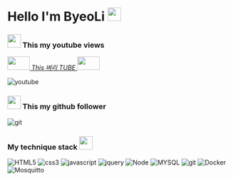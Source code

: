 <p>
  <h1>Hello I'm ByeoLi <img src="https://user-images.githubusercontent.com/99159418/234497303-71568c04-2d9e-4d9e-b7a1-9313871b9b7c.png" height="30px"/></h1>
</p>
<p>
  <h3><img src="https://user-images.githubusercontent.com/99159418/234497426-caabc891-b0d3-41f1-a722-e8cadd038665.png" width="30px" height="30px"/> This my youtube views</h3>
</p>
<a href="https://www.youtube.com/channel/UCX4Uca-WEkZY-ri8wwQaMHQ">
  <em>
    <img src="https://user-images.githubusercontent.com/99159418/234502446-005ede4a-6ce9-41b6-aa7f-a656e2bdc68c.png" width="50px" height="30px"/>
    This 벼리 TUBE
    <img src="https://user-images.githubusercontent.com/99159418/234502446-005ede4a-6ce9-41b6-aa7f-a656e2bdc68c.png" width="50px" height="30px"/>
  </em>
</a>

![youtube](https://img.shields.io/youtube/channel/views/UCX4Uca-WEkZY-ri8wwQaMHQ?label=ByeoLi&style=social)

<p>
  <h3><img src="https://user-images.githubusercontent.com/99159418/234497426-caabc891-b0d3-41f1-a722-e8cadd038665.png" width="30px" height="30px"/> This my github follower</h3>
</p>

![git](https://img.shields.io/github/followers/fallingstary?style=social)

<h3> My technique stack <img src="https://user-images.githubusercontent.com/99159418/234498833-68b8b27e-1c0e-45e3-b7f8-6bc4a5a0ae57.png" width="30px" height="30px"></h3>
  
![HTML5](https://img.shields.io/badge/HTML5-E34F26?style=for-the-badge&logo=HTML5&logoColor=white)
![css3](https://img.shields.io/badge/css3-3f51b5?style=for-the-badge&logo=css3&logoColor=ffffff)
![javascript](https://img.shields.io/badge/javascript-ffeb3b?style=for-the-badge&logo=javascript&logoColor=000000)
![jquery](https://img.shields.io/badge/jquery-1a78c2?style=for-the-badge&logo=jquery&logoColor=ffffff)
![Node](https://img.shields.io/badge/Nodejs-07ff45?style=for-the-badge&logo=Node.js&logoColor=ffffff)
![MYSQL](https://img.shields.io/badge/MYSQL-1a78c2?style=for-the-badge&logo=MYSQL&logoColor=ffffff)
![git](https://img.shields.io/badge/git-000000?style=for-the-badge&logo=git&logoColor=ffffff)
![Docker](https://img.shields.io/badge/Docker-46a2f1?style=for-the-badge&logo=docker&logoColor=ffffff)
![Mosquitto](https://img.shields.io/badge/mosquitto-%233C5280.svg?style=for-the-badge&logo=eclipsemosquitto&logoColor=white)
